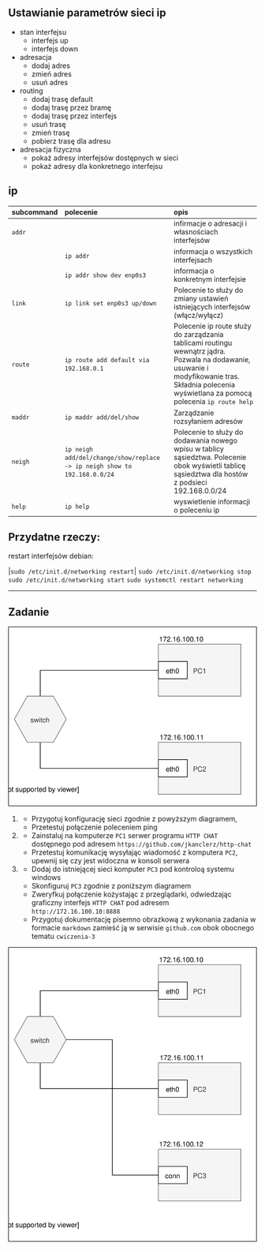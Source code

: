 Ustawianie parametrów sieci ip
------------------------------

* stan interfejsu
    * interfejs up
    * interfejs down
* adresacja
    * dodaj adres
    * zmień adres
    * usuń adres
* routing
    * dodaj trasę default
    * dodaj trasę przez bramę
    * dodaj trasę przez interfejs
    * usuń trasę
    * zmień trasę
    * pobierz trasę dla adresu
* adresacja fizyczna
    * pokaż adresy interfejsów dostępnych w sieci
    * pokaż adresy dla konkretnego interfejsu
     


ip 
-------------------------
| subcommand    |  polecenie   | opis  |
| ------------- |:-------------| :---------------| 
|   ``addr``    |                               | infirmacje o adresacji i własnościach interfejsów |
|               |   ``ip addr``                 | informacja o wszystkich interfejsach              |
|               |   ``ip addr show dev enp0s3`` | informacja o konkretnym interfejsie               |
|   ``link``    |   ``ip link set enp0s3 up/down``             | Polecenie to służy do zmiany ustawień istniejących interfejsów (włącz/wyłącz) |
|   ``route``   | ``ip route add default via 192.168.0.1`` | Polecenie ip route służy do zarządzania tablicami routingu wewnątrz jądra. Pozwala na dodawanie, usuwanie i modyfikowanie tras. Składnia polecenia wyświetlana za pomocą polecenia `ip route help` |
|   ``maddr``   | ``ip maddr add/del/show``  | Zarządzanie rozsyłaniem adresów |
|   ``neigh``   | ``ip neigh add/del/change/show/replace -> ip neigh show to 192.168.0.0/24`` | Polecenie to służy do dodawania nowego wpisu w tablicy sąsiedztwa. Polecenie obok wyświetli tablicę sąsiedztwa dla hostów z podsieci 192.168.0.0/24 |
|   ``help``    | ``ip help`` | wyswietlenie informacji o poleceniu ip |


Przydatne rzeczy:
-------------------------
restart interfejsów debian:

|``sudo /etc/init.d/networking restart``|
``sudo /etc/init.d/networking stop``
``sudo /etc/init.d/networking start``
``sudo systemctl restart networking``

-------------------------


Zadanie
------------

![zadanie 3](cwiczenia3.svg)

1.
   * Przygotuj konfigurację sieci zgodnie z powyższym diagramem, 
   * Przetestuj połączenie poleceniem ping
2.
   * Zainstaluj na komputerze ``PC1`` serwer programu ``HTTP CHAT`` dostępnego pod adresem ``https://github.com/jkanclerz/http-chat``
   * Przetestuj komunikację wysyłając wiadomość z komputera ``PC2``, upewnij się czy jest widoczna w konsoli serwera
3.
   * Dodaj do istniejącej sieci komputer ``PC3`` pod kontroloą systemu windows
   * Skonfiguruj ``PC3`` zgodnie z poniższym diagramem
   * Zweryfkuj połączenie kożystając z przeglądarki, odwiedzając graficzny interfejs ``HTTP CHAT`` pod adresem ``http://172.16.100.10:8888``
   * Przygotuj dokumentację pisemno obrazkową z wykonania zadania w formacie ``markdown`` zamieść ją w serwisie ``github.com`` obok obocnego tematu ``cwiczenia-3``

![zadanie 3.1](cwiczenia3.1.svg) 
